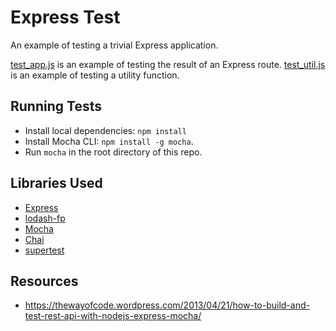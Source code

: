 # Express Test

An example of testing a trivial Express application.

[test_app.js](./test/test_app.js) is an example of testing the result
of an Express route.
[test_util.js](./test/test_util.js) is an example of testing a utility
function.

## Running Tests

- Install local dependencies: `npm install`
- Install Mocha CLI: `npm install -g mocha`.
- Run `mocha` in the root directory of this repo.

## Libraries Used

- [Express](http://expressjs.com/)
- [lodash-fp](https://github.com/lodash/lodash-fp)
- [Mocha](http://mochajs.org/)
- [Chai](http://chaijs.com/)
- [supertest](https://github.com/visionmedia/supertest)

## Resources

- https://thewayofcode.wordpress.com/2013/04/21/how-to-build-and-test-rest-api-with-nodejs-express-mocha/
